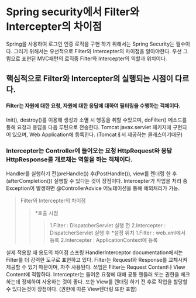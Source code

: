 # Spring security에서 Filter와 Intercepter의 차이점

Spring을 사용하여 로그인 인증 로직을 구현 하기 위해서는 Spring Security는 필수이다.
그러기 위해서는 우선적으로 Filter와 Intercepter의 차이점을 알아야한다.
우선 그림으로 표현된 MVC패턴의 로직중 Filter와 Intercepter의 역할과 위치이다.


## 핵심적으로 Filter와 Intercepter의 실행되는 시점이 다르다.

#### Filter는 자원에 대한 요청, 자원에 대한 응답에 대하여 필터링을 수행하는 객체이다.

Init(), destroy()를 이용해 생성과 소멸 시 행동을 취할 수있으며, doFilter() 메소드를 통해 요청과 응답을 다음 루틴으로 전송한다.
Tomcat javax.servlet 패키지에 구현되어 있으며, Web Application에 등록한다. (Tomcatㅔ서 제공하는 클래스이기때문)

  
### Intercepter는 Controller에 들어오는 요청 HttpRequest와 응답 HttpResponse를 개로채는 역할을 하는 객체이다.
Handler를 실행하기 전(preHandle()) 후(PostHandle()), view를 렌더링 한 후 (afterCompletion()) 실행할 수 있다는 것이 장점이다.
Intercepter가 작업을 처리 중 Exception이 발생하면 @ControllerAdvice 어노테이션을 통해 예외처리가 가능.

> Filter와 Intercepter의 차이점
>	>*호출 시점
>	>	>1.Filter : DispatcherServlet 실행 전
>	>	>2.Intercepter : DispatcherServlet 실행 후
>	>*설정 위치
>	>	>1.Filter : web.xml에서 등록
>	>	>2.Intercepter : ApplicationContext에 등록

실제 적용할 때 용도의 차이점
스프링 HandlerInterceptor documentation에서는 Filter를 더 강력한 도구로 표현하고 있다.
Filter는 Request와 Response를 교체시켜 제공할 수 있기 때문이며, 자주 사용된다.
쓰임은 Filter는 Request Content나 View Content에 적합하다.
Intercepter는 들어온 요청에 대해 공통 핸들러 또는 권한을 체크하는데 정제하여 사용하는 것이 좋다.
또한 View를 렌더링 하기 전 후로 작업을 할당할 수 있다는것이 장점이다. (권한에 따른 View렌더링 또한 포함)
